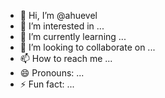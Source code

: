 - 👋 Hi, I’m @ahuevel
- 👀 I’m interested in ...
- 🌱 I’m currently learning ...
- 💞️ I’m looking to collaborate on ...
- 📫 How to reach me ...
- 😄 Pronouns: ...
- ⚡ Fun fact: ...

<!---
ahuevel/ahuevel is a ✨ special ✨ repository because its `README.md` (this file) appears on your GitHub profile.
You can click the Preview link to take a look at your changes.
--->
